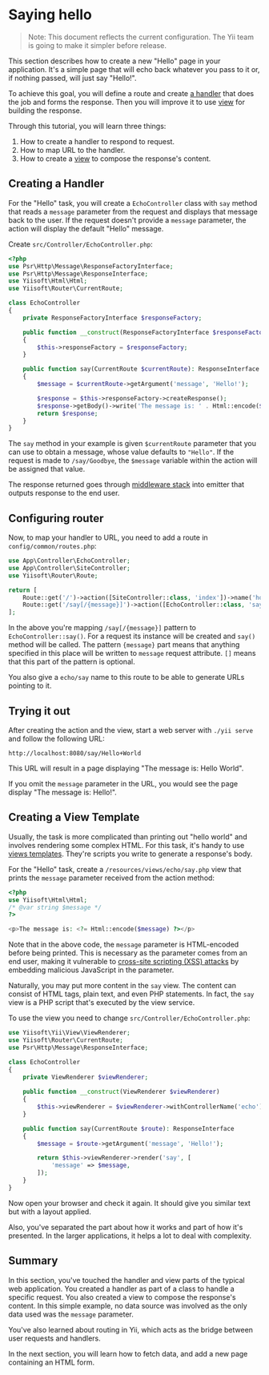 # Saying hello

> Note: This document reflects the current configuration. The Yii team is going to make it simpler before release.

This section describes how to create a new "Hello" page in your application.
It's a simple page that will echo back whatever you pass to it or, if nothing passed, will just say "Hello!".

To achieve this goal, you will define a route and create [a handler](../structure/handler.md) that does the job and
forms the response.
Then you will improve it to use [view](../structure/views.md) for building the response.

Through this tutorial, you will learn three things:

1. How to create a handler to respond to request.
2. How to map URL to the handler.
3. How to create a [view](../structure/view.md) to compose the response's content.

## Creating a Handler <span id="creating-handler"></span>

For the "Hello" task, you will create a `EchoController` class with `say` method that reads
a `message` parameter from the request and displays that message back to the user. If the request
doesn't provide a `message` parameter, the action will display the default "Hello" message.

Create `src/Controller/EchoController.php`:

```php
<?php
use Psr\Http\Message\ResponseFactoryInterface;
use Psr\Http\Message\ResponseInterface;
use Yiisoft\Html\Html;
use Yiisoft\Router\CurrentRoute;

class EchoController
{
    private ResponseFactoryInterface $responseFactory;

    public function __construct(ResponseFactoryInterface $responseFactory)
    {
        $this->responseFactory = $responseFactory;
    }

    public function say(CurrentRoute $currentRoute): ResponseInterface
    {
        $message = $currentRoute->getArgument('message', 'Hello!');

        $response = $this->responseFactory->createResponse();
        $response->getBody()->write('The message is: ' . Html::encode($message));
        return $response;
    }
}
```

The `say` method in your example is given `$currentRoute` parameter that you can use to obtain
a message, whose value defaults to `"Hello"`. If the request is made to `/say/Goodbye`,
the `$message` variable within the action will be assigned that value.

The response returned goes through [middleware stack](../structure/middleware.md) into emitter that outputs response
to the end user.

## Configuring router

Now, to map your handler to URL, you need to add a route in `config/common/routes.php`:

```php
use App\Controller\EchoController;
use App\Controller\SiteController;
use Yiisoft\Router\Route;

return [
    Route::get('/')->action([SiteController::class, 'index'])->name('home'),
    Route::get('/say[/{message}]')->action([EchoController::class, 'say'])->name('echo/say'),
];
```

In the above you're mapping `/say[/{message}]` pattern to `EchoController::say()`. For a request its instance will
be created and `say()` method will be called. The pattern `{message}` part means that anything specified in this place
will be written to `message` request attribute. `[]` means that this part of the pattern is optional.

You also give a `echo/say` name to this route to be able to generate URLs pointing to it.

## Trying it out <span id="trying-it-out"></span>

After creating the action and the view, start a web server with `./yii serve` and follow the following URL:

```
http://localhost:8080/say/Hello+World
```

This URL will result in a page displaying "The message is: Hello World".

If you omit the `message` parameter in the URL, you would see the page display "The message is: Hello!".

## Creating a View Template <span id="creating-view-template"></span>

Usually, the task is more complicated than printing out "hello world" and involves rendering some complex
HTML. For this task, it's handy to use [views templates](../structure/view.md). They're scripts you
write to generate a response's body.

For the "Hello" task, create a `/resources/views/echo/say.php` view that prints the `message` parameter received
from the action method:

```php
<?php
use Yiisoft\Html\Html;
/* @var string $message */
?>

<p>The message is: <?= Html::encode($message) ?></p>
```

Note that in the above code, the `message` parameter is HTML-encoded
before being printed. This is necessary as the parameter comes from an end user, making it vulnerable to
[cross-site scripting (XSS) attacks](https://en.wikipedia.org/wiki/Cross-site_scripting) by embedding
malicious JavaScript in the parameter.

Naturally, you may put more content in the `say` view. The content can consist of HTML tags, plain text, and even
PHP statements. In fact, the `say` view is a PHP script that's executed by the view service.

To use the view you need to change `src/Controller/EchoController.php`:

```php
use Yiisoft\Yii\View\ViewRenderer;
use Yiisoft\Router\CurrentRoute;
use Psr\Http\Message\ResponseInterface;

class EchoController
{
    private ViewRenderer $viewRenderer;
    
    public function __construct(ViewRenderer $viewRenderer)
    {
        $this->viewRenderer = $viewRenderer->withControllerName('echo');
    }

    public function say(CurrentRoute $route): ResponseInterface
    {
        $message = $route->getArgument('message', 'Hello!');

        return $this->viewRenderer->render('say', [
            'message' => $message,
        ]);
    }
}
```

Now open your browser and check it again. It should give you similar text but with a layout applied.

Also, you've separated the part about how it works and part of how it's presented. In the larger applications,
it helps a lot to deal with complexity.

## Summary <span id="summary"></span>

In this section, you've touched the handler and view parts of the typical web application.
You created a handler as part of a class to handle a specific request. You also created a view
to compose the response's content. In this simple example, no data source was involved as the only data used was
the `message` parameter.

You've also learned about routing in Yii, which acts as the bridge between user requests and handlers.

In the next section, you will learn how to fetch data, and add a new page containing an HTML form.
